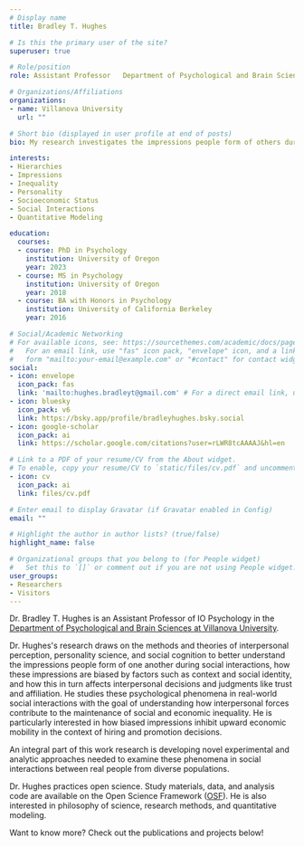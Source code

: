```yaml
---
# Display name
title: Bradley T. Hughes

# Is this the primary user of the site?
superuser: true

# Role/position
role: Assistant Professor   Department of Psychological and Brain Sciences

# Organizations/Affiliations
organizations:
- name: Villanova University
  url: ""

# Short bio (displayed in user profile at end of posts)
bio: My research investigates the impressions people form of others during face-to-face interactions, the stereotypes that manifest in these impressions, and how they impact social decisions.

interests:
- Hierarchies
- Impressions
- Inequality
- Personality
- Socioeconomic Status
- Social Interactions
- Quantitative Modeling

education:
  courses:
  - course: PhD in Psychology
    institution: University of Oregon
    year: 2023
  - course: MS in Psychology
    institution: University of Oregon
    year: 2018
  - course: BA with Honors in Psychology
    institution: University of California Berkeley
    year: 2016

# Social/Academic Networking
# For available icons, see: https://sourcethemes.com/academic/docs/page-builder/#icons
#   For an email link, use "fas" icon pack, "envelope" icon, and a link in the
#   form "mailto:your-email@example.com" or "#contact" for contact widget.
social:
- icon: envelope
  icon_pack: fas
  link: 'mailto:hughes.bradleyt@gmail.com' # For a direct email link, use "mailto:test@example.org".
- icon: bluesky
  icon_pack: v6
  link: https://bsky.app/profile/bradleyhughes.bsky.social
- icon: google-scholar
  icon_pack: ai
  link: https://scholar.google.com/citations?user=rLWR8tcAAAAJ&hl=en

# Link to a PDF of your resume/CV from the About widget.
# To enable, copy your resume/CV to `static/files/cv.pdf` and uncomment the lines below.
- icon: cv 
  icon_pack: ai
  link: files/cv.pdf

# Enter email to display Gravatar (if Gravatar enabled in Config)
email: ""

# Highlight the author in author lists? (true/false)
highlight_name: false

# Organizational groups that you belong to (for People widget)
#   Set this to `[]` or comment out if you are not using People widget.
user_groups:
- Researchers
- Visitors
---
```


Dr. Bradley T. Hughes is an Assistant Professor of IO Psychology in the [Department of Psychological and Brain Sciences at Villanova University](https://www1.villanova.edu/university/liberal-arts-sciences/programs/psychological-brain-sciences.html). 

Dr. Hughes's research draws on the methods and theories of interpersonal perception, personality science, and social cognition to better understand the impressions people form of one another during social interactions, how these impressions are biased by factors such as context and social identity, and how this in turn affects interpersonal decisions and judgments like trust and affiliation. He studies these psychological phenomena in real-world social interactions with the goal of understanding how interpersonal forces contribute to the maintenance of social and economic inequality. He is particularly interested in how biased impressions inhibit upward economic mobility in the context of hiring and promotion decisions.

An integral part of this work research is developing novel experimental and analytic approaches needed to examine these phenomena in social interactions between real people from diverse populations.

Dr. Hughes practices open science. Study materials, data, and analysis code are available on the Open Science Framework ([OSF](https://osf.io/p9vv3/)). He is also interested in philosophy of science, research methods, and quantitative modeling.

Want to know more? Check out the publications and projects below!
